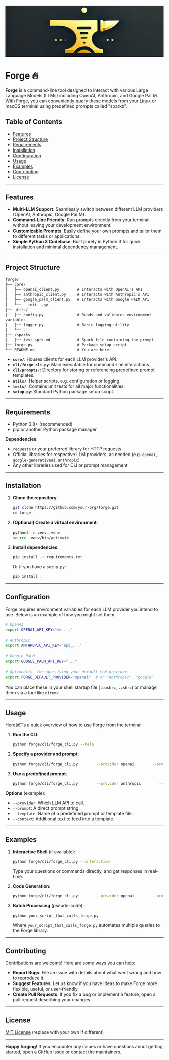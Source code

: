 ![Forge Logo](forge.png)

# Forge 🔥

**Forge** is a command-line tool designed to interact with various Large Language Models (LLMs) including OpenAI, Anthropic, and Google PaLM. With Forge, you can conveniently query these models from your Linux or macOS terminal using predefined prompts called "sparks".

## Table of Contents

- [Features](#features)
- [Project Structure](#project-structure)
- [Requirements](#requirements)
- [Installation](#installation)
- [Configuration](#configuration)
- [Usage](#usage)
- [Examples](#examples)
- [Contributing](#contributing)
- [License](#license)

---

## Features

- **Multi-LLM Support**: Seamlessly switch between different LLM providers (OpenAI, Anthropic, Google PaLM).
- **Command-Line Friendly**: Run prompts directly from your terminal without leaving your development environment.
- **Customizable Prompts**: Easily define your own prompts and tailor them to different tasks or applications.
- **Simple Python 3 Codebase**: Built purely in Python 3 for quick installation and minimal dependency management.

---

## Project Structure

```
forge/
├── core/
│   ├── openai_client.py        # Interacts with OpenAI's API
│   ├── anthropic_client.py     # Interacts with Anthropic's API
│   ├── google_palm_client.py   # Interacts with Google PaLM API
│   └── __init__.py
├── utils/
│   ├── config.py               # Reads and validates environment variables
│   ├── logger.py               # Basic logging utility
│   └── ...
│── /sparks
│   ├── test_sprk.md            # Spark file containing the prompt
├── forge.py                    # Package setup script
└── README.md                   # You are here!
```

- **`core/`**: Houses clients for each LLM provider's API.
- **`cli/forge_cli.py`**: Main executable for command-line interactions.
- **`cli/prompts/`**: Directory for storing or referencing predefined prompt templates.
- **`utils/`**: Helper scripts, e.g. configuration or logging.
- **`tests/`**: Contains unit tests for all major functionalities.
- **`setup.py`**: Standard Python package setup script.

---

## Requirements

- Python 3.8+ (recommended)
- pip or another Python package manager

**Dependencies**:  
- `requests` or your preferred library for HTTP requests  
- Official libraries for respective LLM providers, as needed (e.g. `openai`, `google-generativeai`, `anthropic`)  
- Any other libraries used for CLI or prompt management

---

## Installation

1. **Clone the repository**:
   ```bash
   git clone https://github.com/your-org/forge.git
   cd forge
   ```

2. **(Optional) Create a virtual environment**:
   ```bash
   python3 -m venv .venv
   source .venv/bin/activate
   ```

3. **Install dependencies**:
   ```bash
   pip install -r requirements.txt
   ```
   Or if you have a `setup.py`:
   ```bash
   pip install .
   ```

---

## Configuration

Forge requires environment variables for each LLM provider you intend to use. Below is an example of how you might set them:

```bash
# OpenAI
export OPENAI_API_KEY="sk-..."

# Anthropic
export ANTHROPIC_API_KEY="api_..."

# Google PaLM
export GOOGLE_PALM_API_KEY="..."

# Optionally, for specifying your default LLM provider:
export FORGE_DEFAULT_PROVIDER="openai"  # or "anthropic", "google"
```

You can place these in your shell startup file (`.bashrc`, `.zshrc`) or manage them via a tool like `direnv`.

---

## Usage

Hereâ€™s a quick overview of how to use Forge from the terminal:

1. **Run the CLI**:
   ```bash
   python forge/cli/forge_cli.py --help
   ```

2. **Specify a provider and prompt**:
   ```bash
   python forge/cli/forge_cli.py        --provider openai        --prompt "Write a short poem about the sunrise."
   ```

3. **Use a predefined prompt**:
   ```bash
   python forge/cli/forge_cli.py        --provider anthropic        --template summarization_prompts.json        --context "A long piece of text to summarize"
   ```

**Options** (example):
- `--provider`: Which LLM API to call.  
- `--prompt`: A direct prompt string.  
- `--template`: Name of a predefined prompt or template file.  
- `--context`: Additional text to feed into a template.  

---

## Examples

1. **Interactive Shell** (if available):
   ```bash
   python forge/cli/forge_cli.py --interactive
   ```
   Type your questions or commands directly, and get responses in real-time.

2. **Code Generation**:
   ```bash
   python forge/cli/forge_cli.py        --provider openai        --prompt "Generate a Python function to parse JSON data."
   ```

3. **Batch Processing** (pseudo-code):
   ```bash
   python your_script_that_calls_forge.py
   ```
   Where `your_script_that_calls_forge.py` automates multiple queries to the Forge library.

---

## Contributing

Contributions are welcome! Here are some ways you can help:

- **Report Bugs**: File an issue with details about what went wrong and how to reproduce it.
- **Suggest Features**: Let us know if you have ideas to make Forge more flexible, useful, or user-friendly.
- **Create Pull Requests**: If you fix a bug or implement a feature, open a pull request describing your changes.

---

## License

[MIT License](LICENSE) (replace with your own if different)

---

**Happy forging!** If you encounter any issues or have questions about getting started, open a GitHub issue or contact the maintainers.
